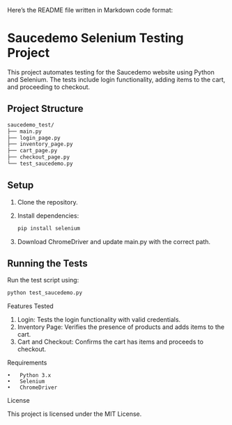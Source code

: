 Here’s the README file written in Markdown code format:

# Saucedemo Selenium Testing Project

This project automates testing for the Saucedemo website using Python and Selenium. The tests include login functionality, adding items to the cart, and proceeding to checkout.

## Project Structure

```bash
saucedemo_test/
├── main.py
├── login_page.py
├── inventory_page.py
├── cart_page.py
├── checkout_page.py
└── test_saucedemo.py
```

## Setup

1. Clone the repository.
2. Install dependencies:
   ```bash
   pip install selenium
   ```

3.	Download ChromeDriver and update main.py with the correct path.

## Running the Tests

Run the test script using:

```bash 
python test_saucedemo.py
```

Features Tested

1. Login: Tests the login functionality with valid credentials.
2. Inventory Page: Verifies the presence of products and adds items to the cart.
3. Cart and Checkout: Confirms the cart has items and proceeds to checkout.


Requirements

	•	Python 3.x
	•	Selenium
	•	ChromeDriver

License

This project is licensed under the MIT License.